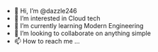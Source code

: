 - 👋 Hi, I’m @dazzle246
- 👀 I’m interested in Cloud tech
- 🌱 I’m currently learning Modern Engineering
- 💞️ I’m looking to collaborate on anything simple
- 📫 How to reach me ...

<!---
dazzle246/dazzle246 is a ✨ special ✨ repository because its `README.md` (this file) appears on your GitHub profile.
You can click the Preview link to take a look at your changes.
--->
